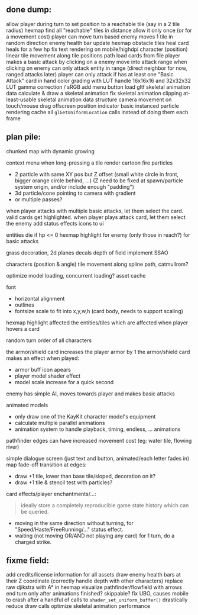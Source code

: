 
done dump:
----------

allow player during turn to set position to a reachable tile (say in a 2 tile radius)
hexmap find all "reachable" tiles in distance
allow it only once (or for a movement cost)
player can move turn based
enemy moves 1 tile in random direction
enemy health bar
update hexmap obstacle tiles
heal card heals for a few hp
fix text rendering on mobile/highdpi
character (position) linear tile movement along tile positions path
load cards from file
player makes a basic attack by clicking on a enemy
move into attack range when clicking on enemy
can only attack entity in range (direct neighbor for now, ranged attacks later)
player can only attack if has at least one "Basic Attack" card in hand
color grading with LUT
handle 16x16x16 and 32x32x32 LUT
gamma correction / sRGB
add menu button
load gltf skeletal animation data
calculate & draw a skeletal animation
fix skeletal animation clipping
at-least-usable skeletal animation data structure
camera movement on touch/mouse drag
offscreen position indicator
basic instanced particle rendering
cache all `glGetUniformLocation` calls instead of doing them each frame

plan pile:
----------
chunked map with dynamic growing

context menu when long-pressing a tile
render cartoon fire particles
 - 2 particle with same XY pos but Z offset (small white circle in front, bigger orange circle behind, ...) (Z need to be fixed at spawn/particle system origin, and/or include enough "padding")
 - 3d particle/cone pointing to camera with gradient
 - or multiple passes?

when player attacks with multiple basic attacks, let them select the card. valid cards get highlighted.
when player plays attack card, let them select the enemy
add status effects icons to ui

entities die if hp <= 0
hexmap highlight for enemy (only those in reach?) for basic attacks

grass decoration, 2d planes
decals
depth of field
implement SSAO

characters (position & angle) tile movement along spline path, catmullrom?

optimize model loading, concurrent loading?
asset cache

font
 - horizontal alignment
 - outlines
 - fontsize scale to fit into x,y,w,h (card body, needs to support scaling)

hexmap highlight affected the entities/tiles which are affected when player hovers a card

random turn order of all characters

the armor/shield card increases the player armor by 1
the armor/shield card makes an effect when played:
 - armor buff icon apears
 - player model shader effect
 - model scale increase for a quick second

enemy has simple AI, moves towards player and makes basic attacks

animated models
 - only draw one of the KayKit character model's equipment
 - calculate multiple parallel animations
 - animation system to handle playback, timing, endless, ... animations

pathfinder edges can have increased movement cost (eg: water tile, flowing river)

simple dialogue screen (just text and button, animated/each letter fades in)
map fade-off transition at edges:
 - draw +1 tile, lower than base tile/sloped, decoration on it?
 - draw +1 tile & stencil test with particles?

card effects/player enchantments/...:
> ideally store a completely reproducible game state history which can be queried.
 - moving in the same direction without turning, for "Speed/Haste/FreeRunning/..." status effect.
 - waiting (not moving OR/AND not playing any card) for 1 turn, do a charged strike.

fixme field:
------------
add credits/license information for all assets
draw enemy health bars at their Z coordinate (correctly handle depth with other characters)
replace raw djikstra with A* in hexmap
visualize pathfinder/flowfield with arrows
end turn only after animations finished? skippable?
fix UBO, causes mobile to crash after a handful of calls to `shader_set_uniform_buffer()`
drastically reduce draw calls
optimize skeletal animation performance

